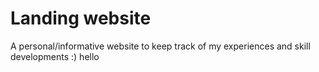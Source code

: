 # Landing website
A personal/informative website to keep track of my experiences and skill developments :) hello
